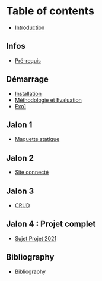 # Table of contents

* [Introduction](README.md)

## Infos

* [Pré-requis](infos/prerequis.md)

## Démarrage

* [Installation](install/install.md)
* [Méthodologie et Evaluation](infos/eval.md)
* [Exo1](install/exo1.md)

## Jalon 1

* [Maquette statique](jalon1/jalon1.md)

## Jalon 2

* [Site connecté](jalon2/jalon2.md)
<!-- * [Site connecté](infos/todo.md) -->

## Jalon 3

* [CRUD](jalon3/jalon3.md)
<!-- * [CRUD](infos/todo.md) -->

## Jalon 4 : Projet complet

* [Sujet Projet 2021](Projet/npp.md)

## Bibliography

* [Bibliography](infos/bib.md)


